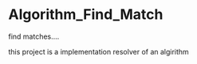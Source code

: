 Algorithm_Find_Match
====================

find matches....


this project is a implementation resolver of an algirithm
